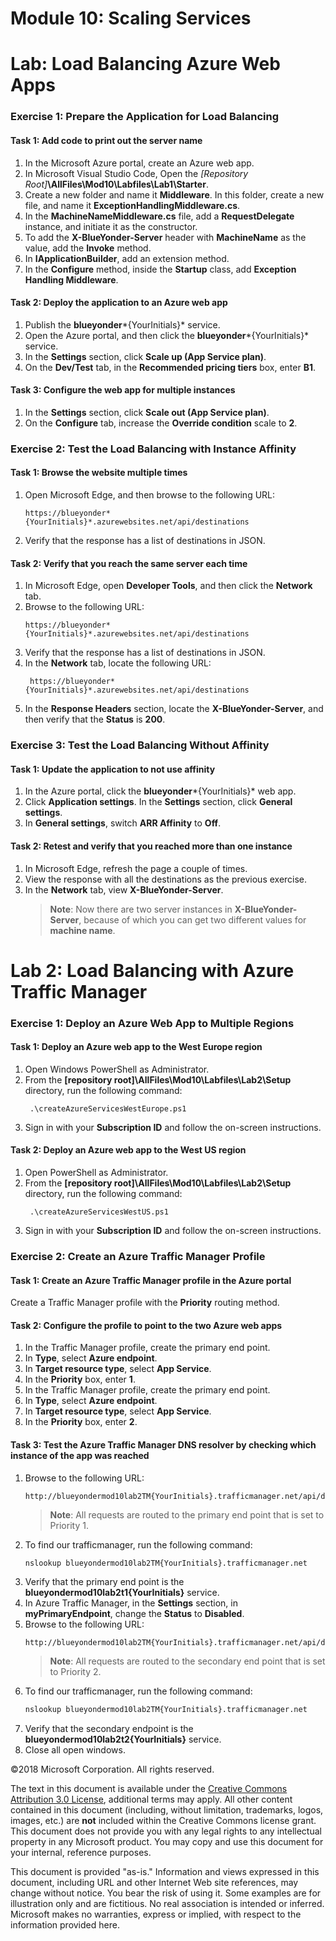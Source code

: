 # Module 10: Scaling Services

# Lab: Load Balancing Azure Web Apps

### Exercise 1: Prepare the Application for Load Balancing

#### Task 1: Add code to print out the server name

1. In the Microsoft Azure portal, create an Azure web app.
2. In Microsoft Visual Studio Code, Open the *[Repository Root]***\AllFiles\Mod10\Labfiles\Lab1\Starter**.
3. Create a new folder and name it **Middleware**. In this folder, create a new file, and name it **ExceptionHandlingMiddleware.cs**.
4. In the **MachineNameMiddleware.cs** file, add a **RequestDelegate** instance, and initiate it as the constructor.
5. To add the **X-BlueYonder-Server** header with **MachineName** as the value, add the **Invoke** method.
6. In **IApplicationBuilder**, add an extension method.
7. In the **Configure** method, inside the **Startup** class, add **Exception Handling Middleware**.

#### Task 2: Deploy the application to an Azure web app

1. Publish the **blueyonder***{YourInitials}* service.
2. Open the Azure portal, and then click the **blueyonder***{YourInitials}* service.
3. In the **Settings** section, click **Scale up (App Service plan)**.
4. On the **Dev/Test** tab, in the **Recommended pricing tiers** box, enter **B1**.

#### Task 3: Configure the web app for multiple instances

1. In the **Settings** section, click **Scale out (App Service plan)**.
2. On the **Configure** tab, increase the **Override condition** scale to **2**.

### Exercise 2: Test the Load Balancing with Instance Affinity

#### Task 1: Browse the website multiple times

1. Open Microsoft Edge, and then browse to the following URL:
   ```url
   https://blueyonder*{YourInitials}*.azurewebsites.net/api/destinations
   ```
2. Verify that the response has a list of destinations in JSON.

#### Task 2: Verify that you reach the same server each time

1. In Microsoft Edge, open **Developer Tools**, and then click the **Network** tab.
2. Browse to the following URL:
   ```url
   https://blueyonder*{YourInitials}*.azurewebsites.net/api/destinations
   ```
3. Verify that the response has a list of destinations in JSON.
4. In the **Network** tab, locate the following URL:
   ```url
    https://blueyonder*{YourInitials}*.azurewebsites.net/api/destinations
   ```
 5. In the **Response Headers** section, locate the **X-BlueYonder-Server**, and then verify that the **Status** is **200**.

### Exercise 3: Test the Load Balancing Without Affinity

#### Task 1: Update the application to not use affinity

1. In the Azure portal, click the **blueyonder***{YourInitials}* web app.
2. Click **Application settings**. In the **Settings** section, click **General settings**.
3. In **General settings**, switch **ARR Affinity** to **Off**.

#### Task 2: Retest and verify that you reached more than one instance

1. In Microsoft Edge, refresh the page a couple of times.
2. View the response with all the destinations as the previous exercise.
3. In the **Network** tab,  view **X-BlueYonder-Server**.
   > **Note**: Now there are two server instances in **X-BlueYonder-Server**, because of which you can get two different values for **machine name**.

# Lab 2: Load Balancing with Azure Traffic Manager

### Exercise 1: Deploy an Azure Web App to Multiple Regions

#### Task 1: Deploy an Azure web app to the West Europe region

1. Open Windows PowerShell as Administrator.
2. From the **[repository root]\AllFiles\Mod10\Labfiles\Lab2\Setup** directory, run the following command:
   ```batch
    .\createAzureServicesWestEurope.ps1
   ```
3. Sign in with your **Subscription ID** and follow the on-screen instructions.

#### Task 2: Deploy an Azure web app to the West US region

1.  Open PowerShell as Administrator.
2.  From the **[repository root]\AllFiles\Mod10\Labfiles\Lab2\Setup** directory, run the following command:
    ```batch
     .\createAzureServicesWestUS.ps1
    ```
3.  Sign in with your **Subscription ID** and follow the on-screen instructions.

### Exercise 2: Create an Azure Traffic Manager Profile

#### Task 1: Create an Azure Traffic Manager profile in the Azure portal

Create a Traffic Manager profile with the **Priority** routing method.

#### Task 2: Configure the profile to point to the two Azure web apps

1. In the Traffic Manager profile, create the primary end point.
2. In **Type**, select **Azure endpoint**.
3. In **Target resource type**, select **App Service**.
4. In the **Priority** box, enter **1**.
5. In the Traffic Manager profile, create the primary end point.
6. In **Type**, select **Azure endpoint**.
7. In **Target resource type**, select **App Service**.
8. In the **Priority** box, enter **2**.

#### Task 3: Test the Azure Traffic Manager DNS resolver by checking which instance of the app was reached

1. Browse to the following URL:
    ```url
    http://blueyondermod10lab2TM{YourInitials}.trafficmanager.net/api/destinations
    ```
   >**Note**: All requests are routed to the primary end point that is set to Priority 1.
2. To find our trafficmanager, run the following command:
    ```bash
    nslookup blueyondermod10lab2TM{YourInitials}.trafficmanager.net
    ```
3. Verify that the primary end point is the **blueyondermod10lab2t1{YourInitials}** service.
4. In Azure Traffic Manager, in the **Settings** section, in **myPrimaryEndpoint**, change the **Status** to **Disabled**.
5. Browse to the following URL:
    ```url
    http://blueyondermod10lab2TM{YourInitials}.trafficmanager.net/api/destinations
    ```
   > **Note**: All requests are routed to the secondary end point that is set to Priority 2.
6. To find our trafficmanager, run the following command:
    ```bash
    nslookup blueyondermod10lab2TM{YourInitials}.trafficmanager.net
    ```
7. Verify that the secondary endpoint is the **blueyondermod10lab2t2{YourInitials}** service.
8. Close all open windows.

  ©2018 Microsoft Corporation. All rights reserved.

The text in this document is available under the [Creative Commons Attribution 3.0 License](https://creativecommons.org/licenses/by/3.0/legalcode), additional terms may apply. All other content contained in this document (including, without limitation, trademarks, logos, images, etc.) are **not** included within the Creative Commons license grant. This document does not provide you with any legal rights to any intellectual property in any Microsoft product. You may copy and use this document for your internal, reference purposes.

This document is provided &quot;as-is.&quot; Information and views expressed in this document, including URL and other Internet Web site references, may change without notice. You bear the risk of using it. Some examples are for illustration only and are fictitious. No real association is intended or inferred. Microsoft makes no warranties, express or implied, with respect to the information provided here.
